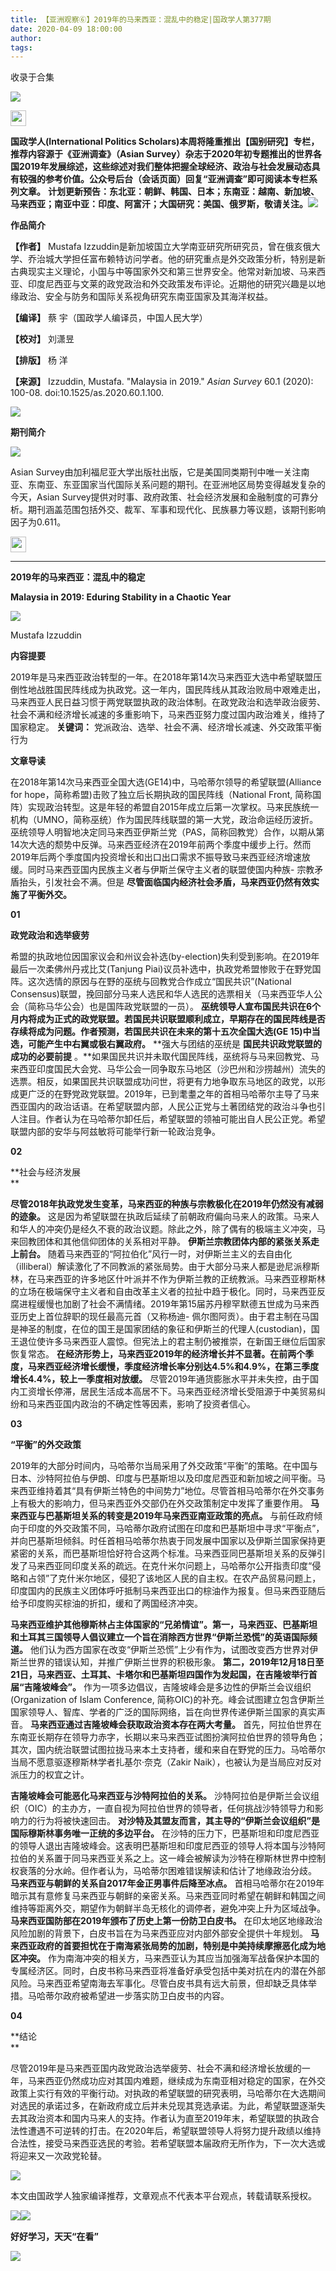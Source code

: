 ```yaml
---
title: 【亚洲观察⑥】2019年的马来西亚：混乱中的稳定|国政学人第377期
date: 2020-04-09 18:00:00
author: 
tags: 
---
```



收录于合集

![](/images/2126/2.jpeg)

  

<img src='/images/2126/3.jpeg' width='25' height='25' />

  
  
**国政学人(International Politics Scholars)本周将隆重推出【国别研究】专栏，推荐内容源于《亚洲调查》（Asian
Survey）杂志于2020年初专题推出的世界各国2019年发展综述，这些综述对我们整体把握全球经济、政治与社会发展动态具有较强的参考价值。公众号后台（会话页面）回复“亚洲调查”即可阅读本专栏系列文章。**
**计划更新预告：东北亚：朝鲜、韩国、日本；东南亚：越南、新加坡、马来西亚；南亚中亚：印度、阿富汗；大国研究：美国、俄罗斯，敬请关注。![](/images/2126/4.png)**

  

 **作品简介**

 **【作者】** Mustafa
Izzuddin是新加坡国立大学南亚研究所研究员，曾在俄亥俄大学、乔治城大学担任富布赖特访问学者。他的研究重点是外交政策分析，特别是新古典现实主义理论，小国与中等国家外交和第三世界安全。他常对新加坡、马来西亚、印度尼西亚与文莱的政党政治和外交政策发布评论。近期他的研究兴趣是以地缘政治、安全与防务和国际关系视角研究东南亚国家及其海洋权益。

 **【编译】** 蔡 宇（国政学人编译员，中国人民大学）

 **【校对】** 刘潇昱

 **【排版】** 杨 洋  

 **【来源】** Izzuddin, Mustafa. "Malaysia in 2019." _Asian Survey_ 60.1 (2020):
100-08. doi:10.1525/as.2020.60.1.100.

![](/images/2126/5.gif)

 **期刊简介**

![](/images/2126/6.jpeg)

  

Asian
Survey由加利福尼亚大学出版社出版，它是美国同类期刊中唯一关注南亚、东南亚、东亚国家当代国际关系问题的期刊。在亚洲地区局势变得越发复杂的今天，Asian
Survey提供对时事、政府政策、社会经济发展和金融制度的可靠分析。期刊涵盖范围包括外交、裁军、军事和现代化、民族暴力等议题，该期刊影响因子为0.611。

  

<img src='/images/2126/7.jpeg' width='25' height='25' />

  
  

 ****

 **2019年的马来西亚：混乱中的稳定**

 **Malaysia in 2019: Eduring Stability in a Chaotic Year**

![](/images/2126/8.jpeg)

Mustafa Izzuddin

  

 **内容提要**

2019年是马来西亚政治转型的一年。在2018年第14次马来西亚大选中希望联盟压倒性地战胜国民阵线成为执政党。这一年内，国民阵线从其政治败局中艰难走出，马来西亚人民日益习惯于两党联盟执政的政治体制。在政党政治和选举政治疲劳、社会不满和经济增长减速的多重影响下，马来西亚努力度过国内政治难关，维持了国家稳定。
**关键词：** 党派政治、选举、社会不满、经济增长减速、外交政策平衡行为

  

 **文章导读**

在2018年第14次马来西亚全国大选(GE14)中，马哈蒂尔领导的希望联盟(Alliance for
hope，简称希盟)击败了独立后长期执政的国民阵线（National Front,
简称国阵）实现政治转型。这是年轻的希盟自2015年成立后第一次掌权。马来民族统一机构（UMNO，简称巫统）作为国民阵线联盟的第一大党，政治命运经历波折。巫统领导人明智地决定同马来西亚伊斯兰党（PAS，简称回教党）合作，以期从第14次大选的颓势中反弹。马来西亚经济在2019年前两个季度中缓步上行。然而2019年后两个季度国内投资增长和出口出口需求不振导致马来西亚经济增速放缓。同时马来西亚国内民族主义者与伊斯兰保守主义者的联盟使国内种族-
宗教矛盾抬头，引发社会不满。但是 **尽管面临国内经济社会矛盾，马来西亚仍然有效实施了平衡外交。**

  

 **01**

 **政党政治和选举疲劳**

希盟的执政地位因国家议会和州议会补选(by-election)失利受到影响。在2019年最后一次柔佛州丹戎比艾(Tanjung
Piai)议员补选中，执政党希盟惨败于在野党国阵。这次选情的原因与在野的巫统与回教党合作成立“国民共识”(National
Consensus)联盟，挽回部分马来人选民和华人选民的选票相关（马来西亚华人公会（简称马华公会）也是国阵政党联盟的一员）。
**巫统领导人宣布国民共识在6个月内将成为正式的政党联盟。若国民共识联盟顺利成立，早期存在的国民阵线是否存续将成为问题。作者预测，若国民共识在未来的第十五次全国大选(GE
15)中当选，可能产生中右翼或极右翼政府。** **强大与团结的巫统是 **国民共识政党联盟的成功的必要前提**
。**如果国民共识并未取代国民阵线，巫统将与马来回教党、马来西亚印度国民大会党、马华公会一同争取东马地区（沙巴州和沙捞越州）流失的选票。相反，如果国民共识联盟成功问世，将更有力地争取东马地区的政党，以形成更广泛的在野党政党联盟。2019年，已到耄耋之年的首相马哈蒂尔主导了马来西亚国内的政治话语。在希望联盟内部，人民公正党与土著团结党的政治斗争也引人注目。作者认为在马哈蒂尔卸任后，希望联盟的领袖可能出自人民公正党。希望联盟内部的安华与阿兹敏将可能举行新一轮政治竞争。

  

 **02**

 **社会与经济发展  
**

 **尽管2018年执政党发生变革，马来西亚的种族与宗教极化在2019年仍然没有减弱的迹象。**
这是因为希望联盟在执政后延续了前朝政府偏向马来人的政策。马来人和华人的冲突仍是经久不衰的政治议题。除此之外，除了偶有的极端主义冲突，马来回教团体和其他信仰团体的关系相对平静。
**伊斯兰宗教团体内部的紧张关系走上前台。**
随着马来西亚的“阿拉伯化”风行一时，对伊斯兰主义的去自由化（illiberal）解读激化了不同教派的紧张局势。由于大部分马来人都是逊尼派穆斯林，在马来西亚的许多地区什叶派并不作为伊斯兰教的正统教派。马来西亚穆斯林的立场在极端保守主义者和自由改革主义者的拉扯中趋于极化。同时，马来西亚反腐进程缓慢也加剧了社会不满情绪。2019年第15届苏丹穆罕默德五世成为马来西亚历史上首位辞职的现任最高元首（又称杨迪-
佩尔图阿贡）。由于君主制在马国是神圣的制度，在位的国王是国家团结的象征和伊斯兰的代理人(custodian)，国王退位使许多马来西亚人震惊。但宪法上的君主制仍被推崇，在新国王继位后国家恢复常态。
**在经济形势上，马来西亚2019年的经济增长并不显著。在前两个季度，马来西亚经济增长缓慢，季度经济增长率分别达4.5%和4.9%，在第三季度增长4.4%，较上一季度相对放缓。**
尽管2019年通货膨胀水平并未失控，由于国内工资增长停滞，居民生活成本高居不下。马来西亚经济增长受阻源于中美贸易纠纷和马来西亚国内政治的不确定性等因素，影响了投资者信心。

  

 **03**

 **“平衡”的外交政策**

2019年的大部分时间内，马哈蒂尔当局采用了外交政策“平衡”的策略。在中国与日本、沙特阿拉伯与伊朗、印度与巴基斯坦以及印度尼西亚和新加坡之间平衡。马来西亚维持着其“具有伊斯兰特色的中间势力”地位。尽管首相马哈蒂尔在外交事务上有极大的影响力，但马来西亚外交部仍在外交政策制定中发挥了重要作用。
**马来西亚与巴基斯坦关系的转变是2019年马来西亚南亚政策的亮点。**
与前任政府倾向于印度的外交政策不同，马哈蒂尔政府试图在印度和巴基斯坦中寻求“平衡点”，并向巴基斯坦倾斜。时任首相马哈蒂尔热衷于同发展中国家以及伊斯兰国家保持更紧密的关系，而巴基斯坦恰好符合这两个标准。马来西亚同巴基斯坦关系的反弹引发了马来西亚同印度关系的疏远。在克什米尔问题上，马哈蒂尔公开指责印度“侵略和占领”了克什米尔地区，侵犯了该地区人民的自主权。在农产品贸易问题上，印度国内的民族主义团体呼吁抵制马来西亚出口的棕油作为报复。但马来西亚随后给予印度购买棕油的折扣，缓和了两国经济冲突。

**马来西亚维护其他穆斯林占主体国家的“兄弟情谊”。第一，马来西亚、巴基斯坦和土耳其三国领导人倡议建立一个旨在消除西方世界“伊斯兰恐慌”的英语国际频道。**
他们认为西方国家在改变“伊斯兰恐慌”上少有作为，试图改变西方世界对伊斯兰世界的错误认知，并推广伊斯兰世界的积极形象。
**第二，2019年12月18日至21日，马来西亚、土耳其、卡塔尔和巴基斯坦四国作为发起国，在吉隆坡举行首届“吉隆坡峰会”。**
作为一项多边倡议，吉隆坡峰会是多边性的伊斯兰会议组织(Organization of Islam Conference,
简称OIC)的补充。峰会试图建立包含伊斯兰国家领导人、智库、学者的广泛的国际网络，旨在向世界传递伊斯兰国家的真实声音。
**马来西亚通过吉隆坡峰会获取政治资本存在两大考量。**
首先，阿拉伯世界在东南亚长期存在领导力赤字，长期以来马来西亚试图扮演阿拉伯世界的领导角色；其次，国内统治联盟试图拉拢马来本土支持者，缓和来自在野党的压力。马哈蒂尔当局不愿意驱逐穆斯林学者扎基尔·奈克（Zakir
Naik），也被认为是当局应对反对派压力的权宜之计。

 **吉隆坡峰会可能恶化马来西亚与沙特阿拉伯的关系。**
沙特阿拉伯是伊斯兰会议组织（OIC）的主办方，一直自视为阿拉伯世界的领导者，任何挑战沙特领导力和影响力的行为将被快速回击。
**对沙特及其盟友而言，其主导的“伊斯兰会议组织”是国际穆斯林事务唯一正统的多边平台。**
在沙特的压力下，巴基斯坦和印度尼西亚的领导人退出吉隆坡峰会。这表明巴基斯坦和印度尼西亚的领导人将本国与沙特阿拉伯的关系置于同马来西亚关系之上。这一峰会被解读为沙特在穆斯林世界中控制权衰落的分水岭。但作者认为，马哈蒂尔困难错误解读和估计了地缘政治分歧。
**马来西亚与朝鲜的关系自2017年金正男事件后降至冰点。**
首相马哈蒂尔在2019年暗示其有意修复马来西亚与朝鲜的亲密关系。马来西亚同时希望在朝鲜和韩国之间维持等距离外交，期望作为朝鲜半岛无核化的调停者，避免冲突上升为区域战争。
**马来西亚国防部在2019年颁布了历史上第一份防卫白皮书。** 在印太地区地缘政治风险加剧的背景下，白皮书旨在为马来西亚应对内部外部安全提供十年规划。
**马来西亚政府的首要担忧在于南海紧张局势的加剧，特别是中美持续摩擦恶化成为地区冲突。**
作为南海冲突的相关方，马来西亚认为其应当加强海军战备保护本国的专属经济区。同时，白皮书称马来西亚将准备好承受包括中美对抗在内的潜在外部风险。马来西亚希望南海去军事化。尽管白皮书具有远大前景，但却缺乏具体举措。马哈蒂尔政府被希望进一步落实防卫白皮书的内容。

  

 **04**

 **结论  
**

尽管2019年是马来西亚国内政党政治选举疲劳、社会不满和经济增长放缓的一年，马来西亚仍然成功应对其国内难题，继续成为东南亚相对稳定的国家，在外交政策上实行有效的平衡行动。对执政的希望联盟的研究表明，马哈蒂尔在大选期间对选民的承诺过多，在新政府成立后并未兑现其竞选承诺。为此，希望联盟逐渐失去其政治资本和国内马来人的支持。作者认为直至2019年末，希望联盟的执政合法性遭遇不可逆转的打击。在2020年后，希望联盟领导人将努力提升政绩以维持合法性，接受马来西亚选民的考验。若希望联盟本届政府无所作为，下一次大选或将迎来又一次政党轮替。

  

  
  
![](/images/2126/9.jpeg)

本文由国政学人独家编译推荐，文章观点不代表本平台观点，转载请联系授权。

![](/images/2126/10.gif)![](/images/2126/11.png)

 **好好学习，天天“在看”**<img src='/images/2126/12.gif' width='17' height='17' />

![](/images/2126/13.png)

  

